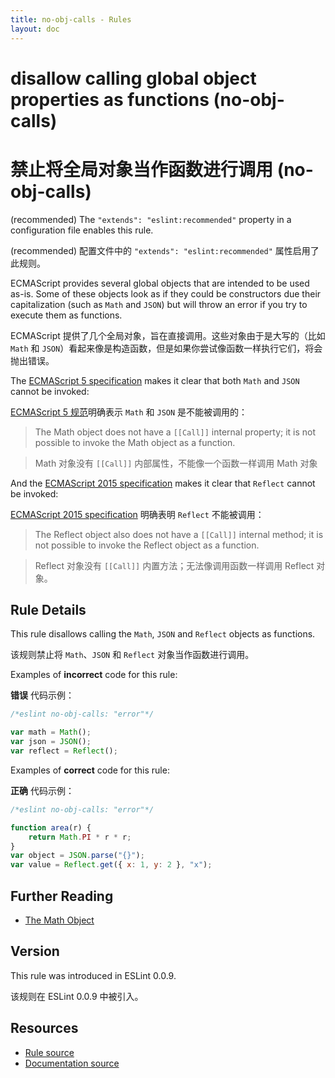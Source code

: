 ```yaml
---
title: no-obj-calls - Rules
layout: doc
---
```

<!-- Note: No pull requests accepted for this file. See README.md in the root directory for details. -->

# disallow calling global object properties as functions (no-obj-calls)

# 禁止将全局对象当作函数进行调用 (no-obj-calls)

(recommended) The `"extends": "eslint:recommended"` property in a configuration file enables this rule.

(recommended) 配置文件中的 `"extends": "eslint:recommended"` 属性启用了此规则。

ECMAScript provides several global objects that are intended to be used as-is. Some of these objects look as if they could be constructors due their capitalization (such as `Math` and `JSON`) but will throw an error if you try to execute them as functions.

ECMAScript 提供了几个全局对象，旨在直接调用。这些对象由于是大写的（比如 `Math` 和 `JSON`）看起来像是构造函数，但是如果你尝试像函数一样执行它们，将会抛出错误。

The [ECMAScript 5 specification](https://es5.github.io/#x15.8) makes it clear that both `Math` and `JSON` cannot be invoked:

[ECMAScript 5 规范](https://es5.github.io/#x15.8)明确表示 `Math` 和 `JSON` 是不能被调用的：

> The Math object does not have a `[[Call]]` internal property; it is not possible to invoke the Math object as a function.

> Math 对象没有 `[[Call]]` 内部属性，不能像一个函数一样调用 Math 对象

And the [ECMAScript 2015 specification](https://www.ecma-international.org/ecma-262/6.0/index.html#sec-reflect-object) makes it clear that `Reflect` cannot be invoked:

[ECMAScript 2015 specification](https://www.ecma-international.org/ecma-262/6.0/index.html#sec-reflect-object) 明确表明 `Reflect` 不能被调用：

> The Reflect object also does not have a `[[Call]]` internal method; it is not possible to invoke the Reflect object as a function.

> Reflect 对象没有 `[[Call]]` 内置方法；无法像调用函数一样调用 Reflect 对象。

## Rule Details

This rule disallows calling the `Math`, `JSON` and `Reflect` objects as functions.

该规则禁止将 `Math`、`JSON` 和 `Reflect` 对象当作函数进行调用。

Examples of **incorrect** code for this rule:

**错误** 代码示例：

```js
/*eslint no-obj-calls: "error"*/

var math = Math();
var json = JSON();
var reflect = Reflect();
```

Examples of **correct** code for this rule:

**正确** 代码示例：

```js
/*eslint no-obj-calls: "error"*/

function area(r) {
    return Math.PI * r * r;
}
var object = JSON.parse("{}");
var value = Reflect.get({ x: 1, y: 2 }, "x");
```

## Further Reading

* [The Math Object](https://es5.github.io/#x15.8)

## Version

This rule was introduced in ESLint 0.0.9.

该规则在 ESLint 0.0.9 中被引入。

## Resources

* [Rule source](https://github.com/eslint/eslint/tree/master/lib/rules/no-obj-calls.js)
* [Documentation source](https://github.com/eslint/eslint/tree/master/docs/rules/no-obj-calls.md)
